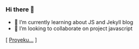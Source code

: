 ### Hi there 👋 

- 🌱 I’m currently learning about JS and Jekyll blog
- 👯 I’m looking to collaborate on project javascript 


[ [Proyeku...](https://andysaktia.github.io/) ]

<!--
**andysaktia/andysaktia** is a ✨ _special_ ✨ repository because its `README.md` (this file) appears on your GitHub profile.

Here are some ideas to get you started:

- 🔭 I’m currently working on ...
- 🌱 I’m currently learning ...
- 👯 I’m looking to collaborate on ...
- 🤔 I’m looking for help with ...
- 💬 Ask me about ...
- 📫 How to reach me: ...
- 😄 Pronouns: ...
- ⚡ Fun fact: ...
-->
